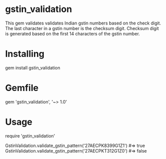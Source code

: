 # gstin_validation
This gem validates validates Indian gstin numbers based on the check digit. The last character in a gstin number is the checksum digit. Checksum digit is generated based on the first 14 characters of the gstin number.

# Installing
gem install gstin_validation

# Gemfile
gem 'gstin_validation', '~> 1.0'

# Usage
require 'gstin_validation'

GstinValidation.validate_gstin_pattern('27AECPK8399G1Z1') #=> true
GstinValidation.validate_gstin_pattern('27AECPKT312G1Z0') #=> false
